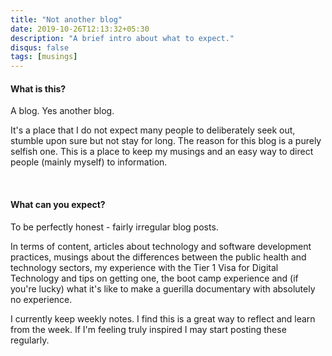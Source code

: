 ```yaml
---
title: "Not another blog"
date: 2019-10-26T12:13:32+05:30
description: "A brief intro about what to expect."
disqus: false
tags: [musings]
---
```


#### What is this?
A blog. Yes another blog.

It's a place that I do not expect many people to deliberately seek out, stumble upon sure but not stay for long. The reason for this blog is a purely selfish one. This is a place to keep my musings and an easy way to direct people (mainly myself) to information.

</br>

#### What can you expect?
To be perfectly honest - fairly irregular blog posts.

In terms of content, articles about technology and software development practices, musings about the differences between the public health and technology sectors, my experience with the Tier 1 Visa for Digital Technology and tips on getting one, the boot camp experience and (if you're lucky) what it's like to make a guerilla documentary with absolutely no experience.

I currently keep weekly notes. I find this is a great way to reflect and learn from the week. If I'm feeling truly inspired I may start posting these regularly.